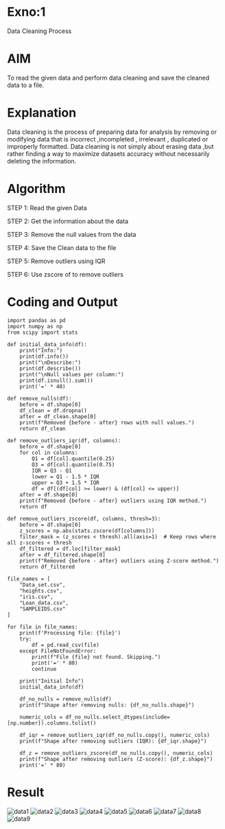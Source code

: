 # Exno:1
Data Cleaning Process

# AIM
To read the given data and perform data cleaning and save the cleaned data to a file.

# Explanation
Data cleaning is the process of preparing data for analysis by removing or modifying data that is incorrect ,incompleted , irrelevant , duplicated or improperly formatted. Data cleaning is not simply about erasing data ,but rather finding a way to maximize datasets accuracy without necessarily deleting the information.

# Algorithm
STEP 1: Read the given Data

STEP 2: Get the information about the data

STEP 3: Remove the null values from the data

STEP 4: Save the Clean data to the file

STEP 5: Remove outliers using IQR

STEP 6: Use zscore of to remove outliers

# Coding and Output
```
import pandas as pd
import numpy as np
from scipy import stats

def initial_data_info(df):
    print("Info:")
    print(df.info())
    print("\nDescribe:")
    print(df.describe())
    print("\nNull values per column:")
    print(df.isnull().sum())
    print('=' * 40)

def remove_nulls(df):
    before = df.shape[0]
    df_clean = df.dropna()
    after = df_clean.shape[0]
    print(f"Removed {before - after} rows with null values.")
    return df_clean

def remove_outliers_iqr(df, columns):
    before = df.shape[0]
    for col in columns:
        Q1 = df[col].quantile(0.25)
        Q3 = df[col].quantile(0.75)
        IQR = Q3 - Q1
        lower = Q1 - 1.5 * IQR
        upper = Q3 + 1.5 * IQR
        df = df[(df[col] >= lower) & (df[col] <= upper)]
    after = df.shape[0]
    print(f"Removed {before - after} outliers using IQR method.")
    return df

def remove_outliers_zscore(df, columns, thresh=3):
    before = df.shape[0]
    z_scores = np.abs(stats.zscore(df[columns]))
    filter_mask = (z_scores < thresh).all(axis=1)  # Keep rows where all z-scores < thresh
    df_filtered = df.loc[filter_mask]
    after = df_filtered.shape[0]
    print(f"Removed {before - after} outliers using Z-score method.")
    return df_filtered

file_names = [
    "Data_set.csv",
    "heights.csv",
    "iris.csv",
    "Loan_data.csv",
    "SAMPLEIDS.csv"
]

for file in file_names:
    print(f'Processing file: {file}')
    try:
        df = pd.read_csv(file)
    except FileNotFoundError:
        print(f"File {file} not found. Skipping.")
        print('=' * 80)
        continue
    
    print("Initial Info")
    initial_data_info(df)
    
    df_no_nulls = remove_nulls(df)
    print(f"Shape after removing nulls: {df_no_nulls.shape}")
    
    numeric_cols = df_no_nulls.select_dtypes(include=[np.number]).columns.tolist()
    
    df_iqr = remove_outliers_iqr(df_no_nulls.copy(), numeric_cols)
    print(f"Shape after removing outliers (IQR): {df_iqr.shape}")
    
    df_z = remove_outliers_zscore(df_no_nulls.copy(), numeric_cols)
    print(f"Shape after removing outliers (Z-score): {df_z.shape}")
    print('=' * 80)

```
# Result
![data1](https://github.com/user-attachments/assets/e3797309-9356-4a5f-b5c0-e79f6bdbc9b1)
![data2](https://github.com/user-attachments/assets/6c97e443-74e6-4662-8534-7e44c03329f4)
          ![data3](https://github.com/user-attachments/assets/3307d280-f33f-4c55-9ebc-9fb5e94575c7)
          ![data4](https://github.com/user-attachments/assets/0a561eae-4682-42a2-8f46-be71868ae786)
          ![data5](https://github.com/user-attachments/assets/a72ecd50-3346-4d6d-9a44-1d5e3eab1495)
          ![data6](https://github.com/user-attachments/assets/6c2d2de4-7b10-4d25-a253-b2c9deb59676)
          ![data7](https://github.com/user-attachments/assets/656c1d4f-f645-41e1-b764-4155e81de6e3)
          ![data8](https://github.com/user-attachments/assets/0e8e3267-6c82-469f-b27d-e312332e7826)
          ![data9](https://github.com/user-attachments/assets/3ef40cf4-c746-410a-9e12-22dac4190234)









